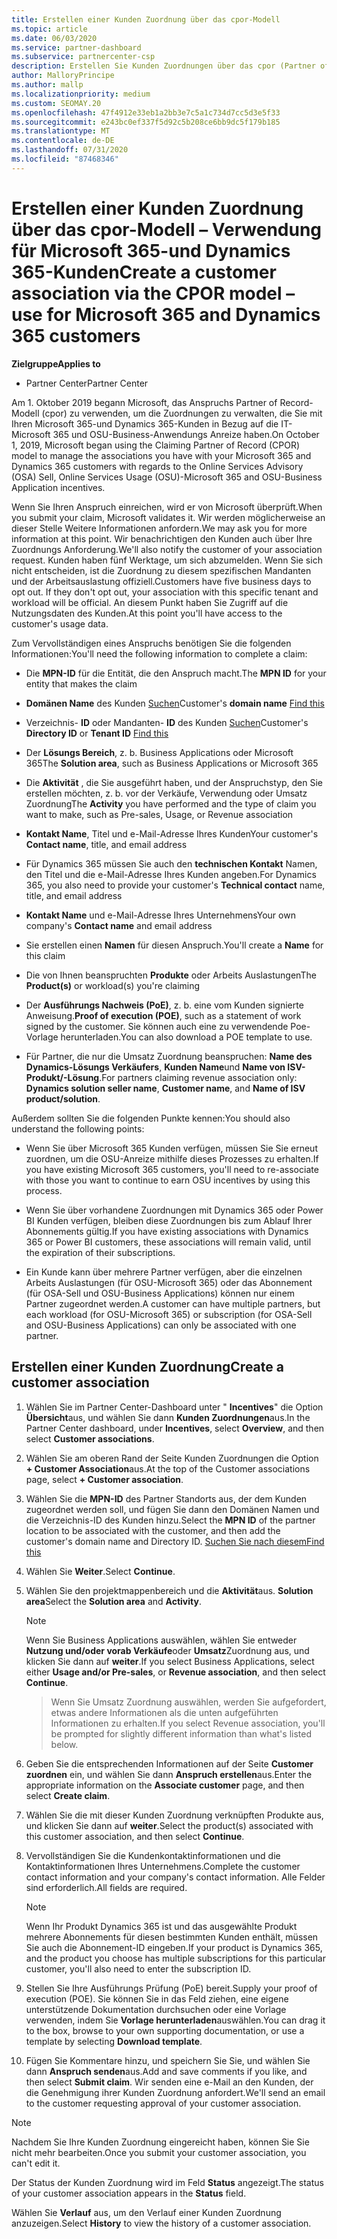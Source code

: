 ```yaml
---
title: Erstellen einer Kunden Zuordnung über das cpor-Modell
ms.topic: article
ms.date: 06/03/2020
ms.service: partner-dashboard
ms.subservice: partnercenter-csp
description: Erstellen Sie Kunden Zuordnungen über das cpor (Partner of Record)-Modell. Hilft bei der Verwaltung von Vertriebs-, Nutzungs-und & Anreizen für Microsoft 365-und Dynamics 365-Kunden.
author: MalloryPrincipe
ms.author: mallp
ms.localizationpriority: medium
ms.custom: SEOMAY.20
ms.openlocfilehash: 47f4912e33eb1a2bb3e7c5a1c734d7cc5d3e5f33
ms.sourcegitcommit: e243bc0ef337f5d92c5b208ce6bb9dc5f179b185
ms.translationtype: MT
ms.contentlocale: de-DE
ms.lasthandoff: 07/31/2020
ms.locfileid: "87468346"
---
```

# <a name="create-a-customer-association-via-the-cpor-model--use-for-microsoft-365-and-dynamics-365-customers"></a><span data-ttu-id="46238-104">Erstellen einer Kunden Zuordnung über das cpor-Modell – Verwendung für Microsoft 365-und Dynamics 365-Kunden</span><span class="sxs-lookup"><span data-stu-id="46238-104">Create a customer association via the CPOR model – use for Microsoft 365 and Dynamics 365 customers</span></span>

<span data-ttu-id="46238-105">**Zielgruppe**</span><span class="sxs-lookup"><span data-stu-id="46238-105">**Applies to**</span></span>

- <span data-ttu-id="46238-106">Partner Center</span><span class="sxs-lookup"><span data-stu-id="46238-106">Partner Center</span></span>

<span data-ttu-id="46238-107">Am 1. Oktober 2019 begann Microsoft, das Anspruchs Partner of Record-Modell (cpor) zu verwenden, um die Zuordnungen zu verwalten, die Sie mit Ihren Microsoft 365-und Dynamics 365-Kunden in Bezug auf die IT-Microsoft 365 und OSU-Business-Anwendungs Anreize haben.</span><span class="sxs-lookup"><span data-stu-id="46238-107">On October 1, 2019, Microsoft began using the Claiming Partner of Record (CPOR) model to manage the associations you have with your Microsoft 365 and Dynamics 365 customers with regards to the Online Services Advisory (OSA) Sell, Online Services Usage (OSU)-Microsoft 365 and OSU-Business Application incentives.</span></span>

<span data-ttu-id="46238-108">Wenn Sie Ihren Anspruch einreichen, wird er von Microsoft überprüft.</span><span class="sxs-lookup"><span data-stu-id="46238-108">When you submit your claim, Microsoft validates it.</span></span> <span data-ttu-id="46238-109">Wir werden möglicherweise an dieser Stelle Weitere Informationen anfordern.</span><span class="sxs-lookup"><span data-stu-id="46238-109">We may ask you for more information at this point.</span></span> <span data-ttu-id="46238-110">Wir benachrichtigen den Kunden auch über Ihre Zuordnungs Anforderung.</span><span class="sxs-lookup"><span data-stu-id="46238-110">We'll also notify the customer of your association request.</span></span> <span data-ttu-id="46238-111">Kunden haben fünf Werktage, um sich abzumelden. Wenn Sie sich nicht entscheiden, ist die Zuordnung zu diesem spezifischen Mandanten und der Arbeitsauslastung offiziell.</span><span class="sxs-lookup"><span data-stu-id="46238-111">Customers have five business days to opt out. If they don't opt out, your association with this specific tenant and workload will be official.</span></span> <span data-ttu-id="46238-112">An diesem Punkt haben Sie Zugriff auf die Nutzungsdaten des Kunden.</span><span class="sxs-lookup"><span data-stu-id="46238-112">At this point you'll have access to the customer's usage data.</span></span> 

<span data-ttu-id="46238-113">Zum Vervollständigen eines Anspruchs benötigen Sie die folgenden Informationen:</span><span class="sxs-lookup"><span data-stu-id="46238-113">You'll need the following information to complete a claim:</span></span>

- <span data-ttu-id="46238-114">Die **MPN-ID** für die Entität, die den Anspruch macht.</span><span class="sxs-lookup"><span data-stu-id="46238-114">The **MPN ID** for your entity that makes the claim</span></span>

- <span data-ttu-id="46238-115">**Domänen Name** des Kunden [Suchen](find-domain-name.md)</span><span class="sxs-lookup"><span data-stu-id="46238-115">Customer's **domain name** [Find this](find-domain-name.md)</span></span>

- <span data-ttu-id="46238-116">Verzeichnis- **ID** oder Mandanten- **ID** des Kunden [Suchen](find-domain-name.md)</span><span class="sxs-lookup"><span data-stu-id="46238-116">Customer's **Directory ID** or **Tenant ID** [Find this](find-domain-name.md)</span></span>

- <span data-ttu-id="46238-117">Der **Lösungs Bereich**, z. b. Business Applications oder Microsoft 365</span><span class="sxs-lookup"><span data-stu-id="46238-117">The **Solution area**, such as Business Applications or Microsoft 365</span></span>

- <span data-ttu-id="46238-118">Die **Aktivität** , die Sie ausgeführt haben, und der Anspruchstyp, den Sie erstellen möchten, z. b. vor der Verkäufe, Verwendung oder Umsatz Zuordnung</span><span class="sxs-lookup"><span data-stu-id="46238-118">The **Activity** you have performed and the type of claim you want to make, such as Pre-sales, Usage, or Revenue association</span></span>

- <span data-ttu-id="46238-119">**Kontakt Name**, Titel und e-Mail-Adresse Ihres Kunden</span><span class="sxs-lookup"><span data-stu-id="46238-119">Your customer's **Contact name**, title, and email address</span></span>

- <span data-ttu-id="46238-120">Für Dynamics 365 müssen Sie auch den **technischen Kontakt** Namen, den Titel und die e-Mail-Adresse Ihres Kunden angeben.</span><span class="sxs-lookup"><span data-stu-id="46238-120">For Dynamics 365, you also need to provide your customer's **Technical contact** name, title, and email address</span></span>

- <span data-ttu-id="46238-121">**Kontakt Name** und e-Mail-Adresse Ihres Unternehmens</span><span class="sxs-lookup"><span data-stu-id="46238-121">Your own company's **Contact name** and email address</span></span>

- <span data-ttu-id="46238-122">Sie erstellen einen **Namen** für diesen Anspruch.</span><span class="sxs-lookup"><span data-stu-id="46238-122">You'll create a **Name** for this claim</span></span>

- <span data-ttu-id="46238-123">Die von Ihnen beanspruchten **Produkte** oder Arbeits Auslastungen</span><span class="sxs-lookup"><span data-stu-id="46238-123">The **Product(s)** or workload(s) you're claiming</span></span>

- <span data-ttu-id="46238-124">Der **Ausführungs Nachweis (PoE)**, z. b. eine vom Kunden signierte Anweisung.</span><span class="sxs-lookup"><span data-stu-id="46238-124">**Proof of execution (POE)**, such as a statement of work signed by the customer.</span></span> <span data-ttu-id="46238-125">Sie können auch eine zu verwendende Poe-Vorlage herunterladen.</span><span class="sxs-lookup"><span data-stu-id="46238-125">You can also download a POE template to use.</span></span>

- <span data-ttu-id="46238-126">Für Partner, die nur die Umsatz Zuordnung beanspruchen: **Name des Dynamics-Lösungs Verkäufers**, **Kunden Name**und **Name von ISV-Produkt/-Lösung**.</span><span class="sxs-lookup"><span data-stu-id="46238-126">For partners claiming revenue association only: **Dynamics solution seller name**, **Customer name**, and **Name of ISV product/solution**.</span></span> 

<span data-ttu-id="46238-127">Außerdem sollten Sie die folgenden Punkte kennen:</span><span class="sxs-lookup"><span data-stu-id="46238-127">You should also understand the following points:</span></span>

- <span data-ttu-id="46238-128">Wenn Sie über Microsoft 365 Kunden verfügen, müssen Sie Sie erneut zuordnen, um die OSU-Anreize mithilfe dieses Prozesses zu erhalten.</span><span class="sxs-lookup"><span data-stu-id="46238-128">If you have existing Microsoft 365 customers, you'll need to re-associate with those you want to continue to earn OSU incentives by using this process.</span></span>

- <span data-ttu-id="46238-129">Wenn Sie über vorhandene Zuordnungen mit Dynamics 365 oder Power BI Kunden verfügen, bleiben diese Zuordnungen bis zum Ablauf Ihrer Abonnements gültig.</span><span class="sxs-lookup"><span data-stu-id="46238-129">If you have existing associations with Dynamics 365 or Power BI customers, these associations will remain valid, until the expiration of their subscriptions.</span></span>

- <span data-ttu-id="46238-130">Ein Kunde kann über mehrere Partner verfügen, aber die einzelnen Arbeits Auslastungen (für OSU-Microsoft 365) oder das Abonnement (für OSA-Sell und OSU-Business Applications) können nur einem Partner zugeordnet werden.</span><span class="sxs-lookup"><span data-stu-id="46238-130">A customer can have multiple partners, but each workload (for OSU-Microsoft 365) or subscription (for OSA-Sell and OSU-Business Applications) can only be associated with one partner.</span></span>

## <a name="create-a-customer-association"></a><span data-ttu-id="46238-131">Erstellen einer Kunden Zuordnung</span><span class="sxs-lookup"><span data-stu-id="46238-131">Create a customer association</span></span>

1. <span data-ttu-id="46238-132">Wählen Sie im Partner Center-Dashboard unter " **Incentives**" die Option **Übersicht**aus, und wählen Sie dann **Kunden Zuordnungen**aus.</span><span class="sxs-lookup"><span data-stu-id="46238-132">In the Partner Center dashboard, under **Incentives**, select **Overview**, and then select **Customer associations**.</span></span> 

2. <span data-ttu-id="46238-133">Wählen Sie am oberen Rand der Seite Kunden Zuordnungen die Option **+ Customer Association**aus.</span><span class="sxs-lookup"><span data-stu-id="46238-133">At the top of the Customer associations page, select **+ Customer association**.</span></span>

3. <span data-ttu-id="46238-134">Wählen Sie die **MPN-ID** des Partner Standorts aus, der dem Kunden zugeordnet werden soll, und fügen Sie dann den Domänen Namen und die Verzeichnis-ID des Kunden hinzu.</span><span class="sxs-lookup"><span data-stu-id="46238-134">Select the **MPN ID** of the partner location to be associated with the customer, and then add the customer's domain name and Directory ID.</span></span> [<span data-ttu-id="46238-135">Suchen Sie nach diesem</span><span class="sxs-lookup"><span data-stu-id="46238-135">Find this</span></span>](find-domain-name.md)

4. <span data-ttu-id="46238-136">Wählen Sie **Weiter**.</span><span class="sxs-lookup"><span data-stu-id="46238-136">Select **Continue**.</span></span>

5. <span data-ttu-id="46238-137">Wählen Sie den projektmappenbereich und die **Aktivität**aus. **Solution area**</span><span class="sxs-lookup"><span data-stu-id="46238-137">Select the **Solution area** and **Activity**.</span></span> 

   >[!Note]
   >
   ><span data-ttu-id="46238-138">Wenn Sie Business Applications auswählen, wählen Sie entweder **Nutzung und/oder vorab Verkäufe**oder **Umsatz**Zuordnung aus, und klicken Sie dann auf **weiter**.</span><span class="sxs-lookup"><span data-stu-id="46238-138">If you select Business Applications, select either **Usage and/or Pre-sales**, or **Revenue association**, and then select **Continue**.</span></span> 

   ><span data-ttu-id="46238-139">Wenn Sie Umsatz Zuordnung auswählen, werden Sie aufgefordert, etwas andere Informationen als die unten aufgeführten Informationen zu erhalten.</span><span class="sxs-lookup"><span data-stu-id="46238-139">If you select Revenue association, you'll be prompted for slightly different information than what's listed below.</span></span>

6. <span data-ttu-id="46238-140">Geben Sie die entsprechenden Informationen auf der Seite **Customer zuordnen** ein, und wählen Sie dann **Anspruch erstellen**aus.</span><span class="sxs-lookup"><span data-stu-id="46238-140">Enter the appropriate information on the **Associate customer** page, and then select **Create claim**.</span></span>

7. <span data-ttu-id="46238-141">Wählen Sie die mit dieser Kunden Zuordnung verknüpften Produkte aus, und klicken Sie dann auf **weiter**.</span><span class="sxs-lookup"><span data-stu-id="46238-141">Select the product(s) associated with this customer association, and then select **Continue**.</span></span>

8. <span data-ttu-id="46238-142">Vervollständigen Sie die Kundenkontaktinformationen und die Kontaktinformationen Ihres Unternehmens.</span><span class="sxs-lookup"><span data-stu-id="46238-142">Complete the customer contact information and your company's contact information.</span></span> <span data-ttu-id="46238-143">Alle Felder sind erforderlich.</span><span class="sxs-lookup"><span data-stu-id="46238-143">All fields are required.</span></span> 

   >[!NOTE]
   ><span data-ttu-id="46238-144">Wenn Ihr Produkt Dynamics 365 ist und das ausgewählte Produkt mehrere Abonnements für diesen bestimmten Kunden enthält, müssen Sie auch die Abonnement-ID eingeben.</span><span class="sxs-lookup"><span data-stu-id="46238-144">If your product is Dynamics 365, and the product you choose has multiple subscriptions for this particular customer, you'll also need to enter the subscription ID.</span></span>

9. <span data-ttu-id="46238-145">Stellen Sie Ihre Ausführungs Prüfung (PoE) bereit.</span><span class="sxs-lookup"><span data-stu-id="46238-145">Supply your proof of execution (POE).</span></span> <span data-ttu-id="46238-146">Sie können Sie in das Feld ziehen, eine eigene unterstützende Dokumentation durchsuchen oder eine Vorlage verwenden, indem Sie **Vorlage herunterladen**auswählen.</span><span class="sxs-lookup"><span data-stu-id="46238-146">You can drag it to the box, browse to your own supporting documentation, or use a template by selecting **Download template**.</span></span> 

10. <span data-ttu-id="46238-147">Fügen Sie Kommentare hinzu, und speichern Sie Sie, und wählen Sie dann **Anspruch senden**aus.</span><span class="sxs-lookup"><span data-stu-id="46238-147">Add and save comments if you like, and then select **Submit claim**.</span></span> <span data-ttu-id="46238-148">Wir senden eine e-Mail an den Kunden, der die Genehmigung ihrer Kunden Zuordnung anfordert.</span><span class="sxs-lookup"><span data-stu-id="46238-148">We'll send an email to the customer requesting approval of your customer association.</span></span>

   >[!NOTE]
   ><span data-ttu-id="46238-149">Nachdem Sie Ihre Kunden Zuordnung eingereicht haben, können Sie Sie nicht mehr bearbeiten.</span><span class="sxs-lookup"><span data-stu-id="46238-149">Once you submit your customer association, you can't edit it.</span></span>

<span data-ttu-id="46238-150">Der Status der Kunden Zuordnung wird im Feld **Status** angezeigt.</span><span class="sxs-lookup"><span data-stu-id="46238-150">The status of your customer association appears in the **Status** field.</span></span>

<span data-ttu-id="46238-151">Wählen Sie **Verlauf** aus, um den Verlauf einer Kunden Zuordnung anzuzeigen.</span><span class="sxs-lookup"><span data-stu-id="46238-151">Select **History** to view the history of a customer association.</span></span>
